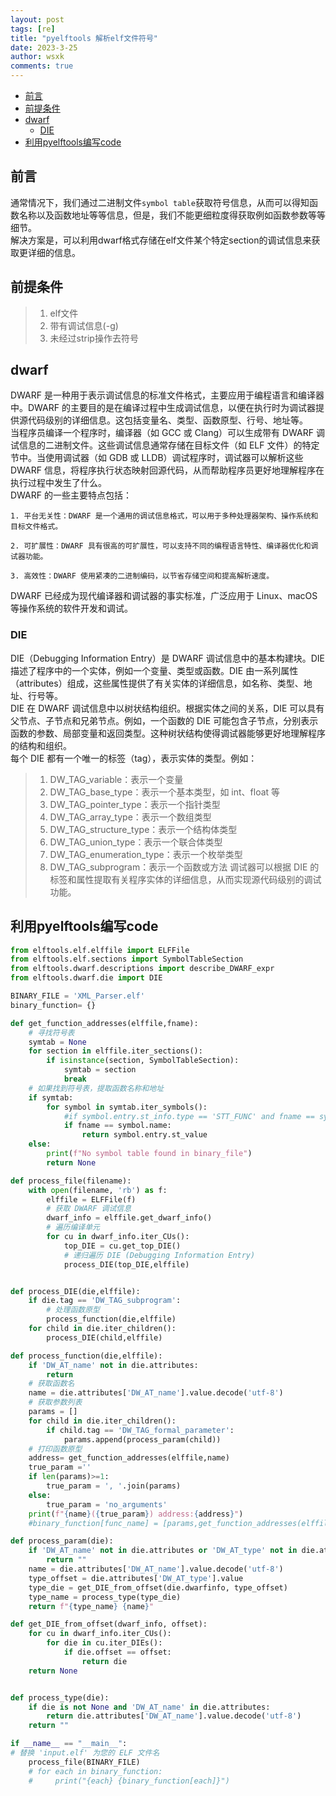 ```yaml
---
layout: post
tags: [re]
title: "pyelftools 解析elf文件符号"
date: 2023-3-25
author: wsxk
comments: true
---
```


- [前言](#前言)
- [前提条件](#前提条件)
- [dwarf](#dwarf)
  - [DIE](#die)
- [利用pyelftools编写code](#利用pyelftools编写code)


## 前言<br>
通常情况下，我们通过二进制文件`symbol table`获取符号信息，从而可以得知函数名称以及函数地址等等信息，但是，我们不能更细粒度得获取例如函数参数等等细节。<br>
解决方案是，可以利用dwarf格式存储在elf文件某个特定section的调试信息来获取更详细的信息。<br>

## 前提条件<br>
> 1. elf文件
> 2. 带有调试信息(-g)
> 3. 未经过strip操作去符号

## dwarf<br>
DWARF 是一种用于表示调试信息的标准文件格式，主要应用于编程语言和编译器中。DWARF 的主要目的是在编译过程中生成调试信息，以便在执行时为调试器提供源代码级别的详细信息。这包括变量名、类型、函数原型、行号、地址等。<br>
当程序员编译一个程序时，编译器（如 GCC 或 Clang）可以生成带有 DWARF 调试信息的二进制文件。这些调试信息通常存储在目标文件（如 ELF 文件）的特定节中。当使用调试器（如 GDB 或 LLDB）调试程序时，调试器可以解析这些 DWARF 信息，将程序执行状态映射回源代码，从而帮助程序员更好地理解程序在执行过程中发生了什么。<br>
DWARF 的一些主要特点包括：<br>

    1. 平台无关性：DWARF 是一个通用的调试信息格式，可以用于多种处理器架构、操作系统和目标文件格式。
    
    2. 可扩展性：DWARF 具有很高的可扩展性，可以支持不同的编程语言特性、编译器优化和调试器功能。

    3. 高效性：DWARF 使用紧凑的二进制编码，以节省存储空间和提高解析速度。

DWARF 已经成为现代编译器和调试器的事实标准，广泛应用于 Linux、macOS 等操作系统的软件开发和调试。<br>
### DIE<br>
DIE（Debugging Information Entry）是 DWARF 调试信息中的基本构建块。DIE 描述了程序中的一个实体，例如一个变量、类型或函数。DIE 由一系列属性（attributes）组成，这些属性提供了有关实体的详细信息，如名称、类型、地址、行号等。<br>
DIE 在 DWARF 调试信息中以树状结构组织。根据实体之间的关系，DIE 可以具有父节点、子节点和兄弟节点。例如，一个函数的 DIE 可能包含子节点，分别表示函数的参数、局部变量和返回类型。这种树状结构使得调试器能够更好地理解程序的结构和组织。<br>
每个 DIE 都有一个唯一的标签（tag），表示实体的类型。例如：<br>
> 1. DW_TAG_variable：表示一个变量
> 2. DW_TAG_base_type：表示一个基本类型，如 int、float 等
> 3. DW_TAG_pointer_type：表示一个指针类型
> 4. DW_TAG_array_type：表示一个数组类型
> 5. DW_TAG_structure_type：表示一个结构体类型
> 6. DW_TAG_union_type：表示一个联合体类型
> 7. DW_TAG_enumeration_type：表示一个枚举类型
> 8. DW_TAG_subprogram：表示一个函数或方法
调试器可以根据 DIE 的标签和属性提取有关程序实体的详细信息，从而实现源代码级别的调试功能。<br>

## 利用pyelftools编写code<br>
```python
from elftools.elf.elffile import ELFFile
from elftools.elf.sections import SymbolTableSection
from elftools.dwarf.descriptions import describe_DWARF_expr
from elftools.dwarf.die import DIE

BINARY_FILE = 'XML_Parser.elf'
binary_function= {}

def get_function_addresses(elffile,fname):
    # 寻找符号表
    symtab = None
    for section in elffile.iter_sections():
        if isinstance(section, SymbolTableSection):
            symtab = section
            break
    # 如果找到符号表，提取函数名称和地址
    if symtab:
        for symbol in symtab.iter_symbols():
            #if symbol.entry.st_info.type == 'STT_FUNC' and fname == symbol.name:
            if fname == symbol.name:
                return symbol.entry.st_value
    else:
        print(f"No symbol table found in binary_file")
        return None

def process_file(filename):
    with open(filename, 'rb') as f:
        elffile = ELFFile(f)
        # 获取 DWARF 调试信息
        dwarf_info = elffile.get_dwarf_info()
        # 遍历编译单元
        for cu in dwarf_info.iter_CUs():
            top_DIE = cu.get_top_DIE()
            # 递归遍历 DIE (Debugging Information Entry)
            process_DIE(top_DIE,elffile)


def process_DIE(die,elffile):
    if die.tag == 'DW_TAG_subprogram':
        # 处理函数原型
        process_function(die,elffile)
    for child in die.iter_children():
        process_DIE(child,elffile)

def process_function(die,elffile):
    if 'DW_AT_name' not in die.attributes:
        return
    # 获取函数名
    name = die.attributes['DW_AT_name'].value.decode('utf-8')
    # 获取参数列表
    params = []
    for child in die.iter_children():
        if child.tag == 'DW_TAG_formal_parameter':
            params.append(process_param(child))
    # 打印函数原型
    address= get_function_addresses(elffile,name)
    true_param =''
    if len(params)>=1:
        true_param = ', '.join(params)
    else:
        true_param = 'no_arguments'
    print(f"{name}({true_param}) address:{address}")
    #binary_function[func_name] = [params,get_function_addresses(elffile,name)]

def process_param(die):
    if 'DW_AT_name' not in die.attributes or 'DW_AT_type' not in die.attributes:
        return ""
    name = die.attributes['DW_AT_name'].value.decode('utf-8')
    type_offset = die.attributes['DW_AT_type'].value
    type_die = get_DIE_from_offset(die.dwarfinfo, type_offset)
    type_name = process_type(type_die)
    return f"{type_name} {name}"

def get_DIE_from_offset(dwarf_info, offset):
    for cu in dwarf_info.iter_CUs():
        for die in cu.iter_DIEs():
            if die.offset == offset:
                return die
    return None


def process_type(die):
    if die is not None and 'DW_AT_name' in die.attributes:
        return die.attributes['DW_AT_name'].value.decode('utf-8')
    return ""

if __name__ == "__main__":
# 替换 'input.elf' 为您的 ELF 文件名
    process_file(BINARY_FILE)
    # for each in binary_function:
    #     print("{each} {binary_function[each]}")
```